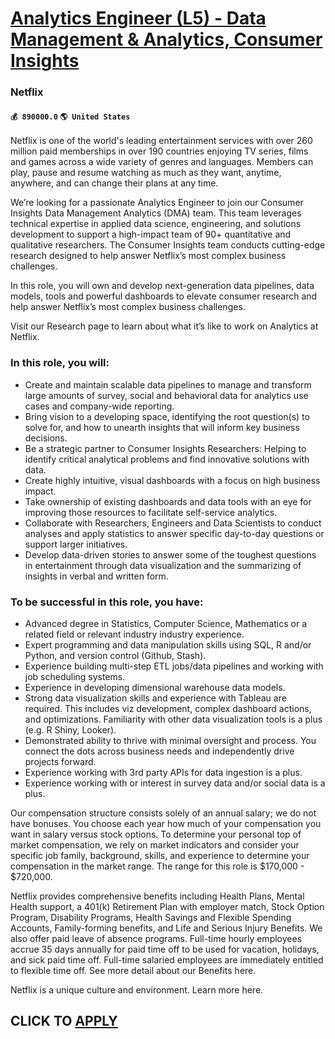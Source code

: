 # [Analytics Engineer (L5) - Data Management & Analytics, Consumer Insights](https://www.remotewlb.com/apply/analytics-engineer-l5-data-management-analytics-consumer-insights)  
### Netflix  
#### `💰 890000.0` `🌎 United States`  

Netflix is one of the world's leading entertainment services with over 260 million paid memberships in over 190 countries enjoying TV series, films and games across a wide variety of genres and languages. Members can play, pause and resume watching as much as they want, anytime, anywhere, and can change their plans at any time.

We’re looking for a passionate Analytics Engineer to join our Consumer Insights Data Management Analytics (DMA) team. This team leverages technical expertise in applied data science, engineering, and solutions development to support a high-impact team of 90+ quantitative and qualitative researchers. The Consumer Insights team conducts cutting-edge research designed to help answer Netflix’s most complex business challenges.

In this role, you will own and develop next-generation data pipelines, data models, tools and powerful dashboards to elevate consumer research and help answer Netflix’s most complex business challenges.

Visit our Research page to learn about what it’s like to work on Analytics at Netflix.

### In this role, you will:

  * Create and maintain scalable data pipelines to manage and transform large amounts of survey, social and behavioral data for analytics use cases and company-wide reporting.
  * Bring vision to a developing space, identifying the root question(s) to solve for, and how to unearth insights that will inform key business decisions.
  * Be a strategic partner to Consumer Insights Researchers: Helping to identify critical analytical problems and find innovative solutions with data.
  * Create highly intuitive, visual dashboards with a focus on high business impact.
  * Take ownership of existing dashboards and data tools with an eye for improving those resources to facilitate self-service analytics.
  * Collaborate with Researchers, Engineers and Data Scientists to conduct analyses and apply statistics to answer specific day-to-day questions or support larger initiatives. 
  * Develop data-driven stories to answer some of the toughest questions in entertainment through data visualization and the summarizing of insights in verbal and written form.

### To be successful in this role, you have:

  * Advanced degree in Statistics, Computer Science, Mathematics or a related field or relevant industry industry experience.
  * Expert programming and data manipulation skills using SQL, R and/or Python, and version control (Github, Stash).
  * Experience building multi-step ETL jobs/data pipelines and working with job scheduling systems.
  * Experience in developing dimensional warehouse data models.
  * Strong data visualization skills and experience with Tableau are required. This includes viz development, complex dashboard actions, and optimizations. Familiarity with other data visualization tools is a plus (e.g. R Shiny, Looker).
  * Demonstrated ability to thrive with minimal oversight and process. You connect the dots across business needs and independently drive projects forward.
  * Experience working with 3rd party APIs for data ingestion is a plus.
  * Experience working with or interest in survey data and/or social data is a plus.

Our compensation structure consists solely of an annual salary; we do not have bonuses. You choose each year how much of your compensation you want in salary versus stock options. To determine your personal top of market compensation, we rely on market indicators and consider your specific job family, background, skills, and experience to determine your compensation in the market range. The range for this role is $170,000 - $720,000.

Netflix provides comprehensive benefits including Health Plans, Mental Health support, a 401(k) Retirement Plan with employer match, Stock Option Program, Disability Programs, Health Savings and Flexible Spending Accounts, Family-forming benefits, and Life and Serious Injury Benefits. We also offer paid leave of absence programs. Full-time hourly employees accrue 35 days annually for paid time off to be used for vacation, holidays, and sick paid time off. Full-time salaried employees are immediately entitled to flexible time off. See more detail about our Benefits here.

Netflix is a unique culture and environment. Learn more here.

  
## CLICK TO [APPLY](https://www.remotewlb.com/apply/analytics-engineer-l5-data-management-analytics-consumer-insights)

